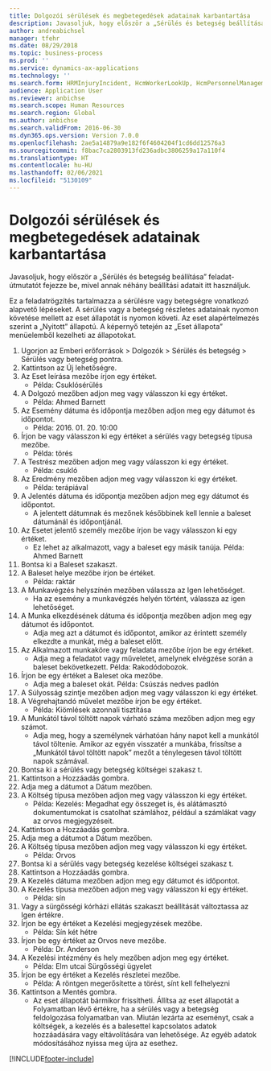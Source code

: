 ```yaml
---
title: Dolgozói sérülések és megbetegedések adatainak karbantartása
description: Javasoljuk, hogy először a „Sérülés és betegség beállítása” feladat-útmutatót fejezze be, mivel annak néhány beállítási adatait itt használjuk.
author: andreabichsel
manager: tfehr
ms.date: 08/29/2018
ms.topic: business-process
ms.prod: ''
ms.service: dynamics-ax-applications
ms.technology: ''
ms.search.form: HRMInjuryIncident, HcmWorkerLookUp, HcmPersonnelManagementWorkspace
audience: Application User
ms.reviewer: anbichse
ms.search.scope: Human Resources
ms.search.region: Global
ms.author: anbichse
ms.search.validFrom: 2016-06-30
ms.dyn365.ops.version: Version 7.0.0
ms.openlocfilehash: 2ae5a14879a9e182f6f4604204f1cd6dd12576a3
ms.sourcegitcommit: f8bac7ca2803913fd236adbc3806259a17a110f4
ms.translationtype: HT
ms.contentlocale: hu-HU
ms.lasthandoff: 02/06/2021
ms.locfileid: "5130109"
---
```

# <a name="maintain-employee-injury-and-illness-information"></a>Dolgozói sérülések és megbetegedések adatainak karbantartása



Javasoljuk, hogy először a „Sérülés és betegség beállítása” feladat-útmutatót fejezze be, mivel annak néhány beállítási adatait itt használjuk. 



Ez a feladatrögzítés tartalmazza a sérülésre vagy betegségre vonatkozó alapvető lépéseket. A sérülés vagy a betegség részletes adatainak nyomon követése mellett az eset állapotát is nyomon követi.  Az eset alapértelmezés szerint a „Nyitott” állapotú.  A képernyő tetején az „Eset állapota” menüelemből kezelheti az állapotokat.

1. Ugorjon az Emberi erőforrások > Dolgozók > Sérülés és betegség > Sérülés vagy betegség pontra.
2. Kattintson az Új lehetőségre.
3. Az Eset leírása mezőbe írjon egy értéket.
    * Példa: Csuklósérülés  
4. A Dolgozó mezőben adjon meg vagy válasszon ki egy értéket.
    * Példa: Ahmed Barnett  
5. Az Esemény dátuma és időpontja mezőben adjon meg egy dátumot és időpontot.
    * Példa: 2016. 01. 20. 10:00  
6. Írjon be vagy válasszon ki egy értéket a sérülés vagy betegség típusa mezőbe.
    * Példa: törés  
7. A Testrész mezőben adjon meg vagy válasszon ki egy értéket.
    * Példa: csukló  
8. Az Eredmény mezőben adjon meg vagy válasszon ki egy értéket.
    * Példa: terápiával  
9. A Jelentés dátuma és időpontja mezőben adjon meg egy dátumot és időpontot.
    * A jelentett dátumnak és mezőnek későbbinek kell lennie a baleset dátumánál és időpontjánál.  
10. Az Esetet jelentő személy mezőbe írjon be vagy válasszon ki egy értéket.
    * Ez lehet az alkalmazott, vagy a baleset egy másik tanúja.  Példa: Ahmed Barnett  
11. Bontsa ki a Baleset szakaszt.
12. A Baleset helye mezőbe írjon be értéket.
    * Példa: raktár  
13. A Munkavégzés helyszínén mezőben válassza az Igen lehetőséget.
    * Ha az esemény a munkavégzés helyén történt, válassza az igen lehetőséget.  
14. A Munka elkezdésének dátuma és időpontja mezőben adjon meg egy dátumot és időpontot.
    * Adja meg azt a dátumot és időpontot, amikor az érintett személy elkezdte a munkát, még a baleset előtt.  
15. Az Alkalmazott munkaköre vagy feladata mezőbe írjon be egy értéket.
    * Adja meg a feladatot vagy műveletet, amelynek elvégzése során a baleset bekövetkezett.  Példa: Rakodódobozok.  
16. Írjon be egy értéket a Baleset oka mezőbe.
    * Adja meg a baleset okát.  Példa: Csúszás nedves padlón  
17. A Súlyosság szintje mezőben adjon meg vagy válasszon ki egy értéket.
18. A Végrehajtandó művelet mezőbe írjon be egy értéket.
    * Példa: Kiömlések azonnali tisztítása  
19. A Munkától távol töltött napok várható száma mezőben adjon meg egy számot.
    * Adja meg, hogy a személynek várhatóan hány napot kell a munkától távol töltenie.  Amikor az egyén visszatér a munkába, frissítse a „Munkától távol töltött napok” mezőt a ténylegesen távol töltött napok számával.  
20. Bontsa ki a sérülés vagy betegség költségei szakasz t.
21. Kattintson a Hozzáadás gombra.
22. Adja meg a dátumot a Dátum mezőben.
23. A Költség típusa mezőben adjon meg vagy válasszon ki egy értéket.
    * Példa: Kezelés: Megadhat egy összeget is, és alátámasztó dokumentumokat is csatolhat számlához, például a számlákat vagy az orvos megjegyzéseit.  
24. Kattintson a Hozzáadás gombra.
25. Adja meg a dátumot a Dátum mezőben.
26. A Költség típusa mezőben adjon meg vagy válasszon ki egy értéket.
    * Példa: Orvos  
27. Bontsa ki a sérülés vagy betegség kezelése költségei szakasz t.
28. Kattintson a Hozzáadás gombra.
29. A Kezelés dátuma mezőben adjon meg egy dátumot és időpontot.
30. A Kezelés típusa mezőben adjon meg vagy válasszon ki egy értéket.
    * Példa: sín  
31. Vagy a sürgősségi kórházi ellátás szakaszt beállítását változtassa az Igen értékre.
32. Írjon be egy értéket a Kezelési megjegyzések mezőbe.
    * Példa: Sín két hétre  
33. Írjon be egy értéket az Orvos neve mezőbe.
    * Példa: Dr. Anderson  
34. A Kezelési intézmény és hely mezőben adjon meg egy értéket.
    * Példa: Elm utcai Sürgősségi ügyelet  
35. Írjon be egy értéket a Kezelés részletei mezőbe.
    * Példa: A röntgen megerősítette a törést, sínt kell felhelyezni  
36. Kattintson a Mentés gombra.
    * Az eset állapotát bármikor frissítheti.  Állítsa az eset állapotát a Folyamatban lévő értékre, ha a sérülés vagy a betegség feldolgozása folyamatban van.  Miután lezárta az eseményt, csak a költségek, a kezelés és a balesettel kapcsolatos adatok hozzáadására vagy eltávolítására van lehetősége.  Az egyéb adatok módosításához nyissa meg újra az esethez.  



[!INCLUDE[footer-include](../includes/footer-banner.md)]